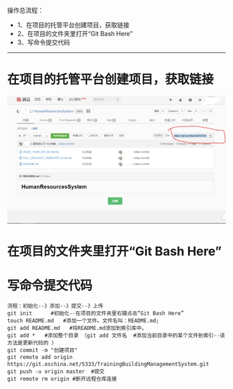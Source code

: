 操作总流程：
- 1、在项目的托管平台创建项目，获取链接
- 2、在项目的文件夹里打开“Git Bash Here”
- 3、写命令提交代码

----------

# 在项目的托管平台创建项目，获取链接
![](image/1-1.png)

# 在项目的文件夹里打开“Git Bash Here”
# 写命令提交代码
```
流程：初始化--》添加--》提交--》上传
git init      #初始化--在项目的文件夹里右键点击“Git Bash Here”
touch README.md   #添加一个文件。文件名叫：README.md;
git add README.md   #将README.md添加到索引库中。
git add *   #添加整个目录 （git add 文件名  #添加当前目录中的某个文件到索引--该方法是更新代码的 ）
git commit -m "创建项目"
git remote add origin https://git.oschina.net/5333/TrainingBuildingManagementSystem.git
git push -u origin master  #提交
git remote rm origin #断开远程仓库连接
```